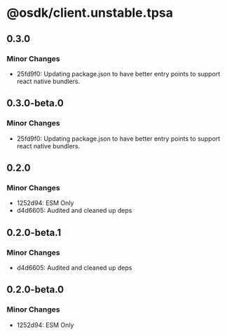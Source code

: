 # @osdk/client.unstable.tpsa

## 0.3.0

### Minor Changes

- 25fd9f0: Updating package.json to have better entry points to support react native bundlers.

## 0.3.0-beta.0

### Minor Changes

- 25fd9f0: Updating package.json to have better entry points to support react native bundlers.

## 0.2.0

### Minor Changes

- 1252d94: ESM Only
- d4d6605: Audited and cleaned up deps

## 0.2.0-beta.1

### Minor Changes

- d4d6605: Audited and cleaned up deps

## 0.2.0-beta.0

### Minor Changes

- 1252d94: ESM Only
